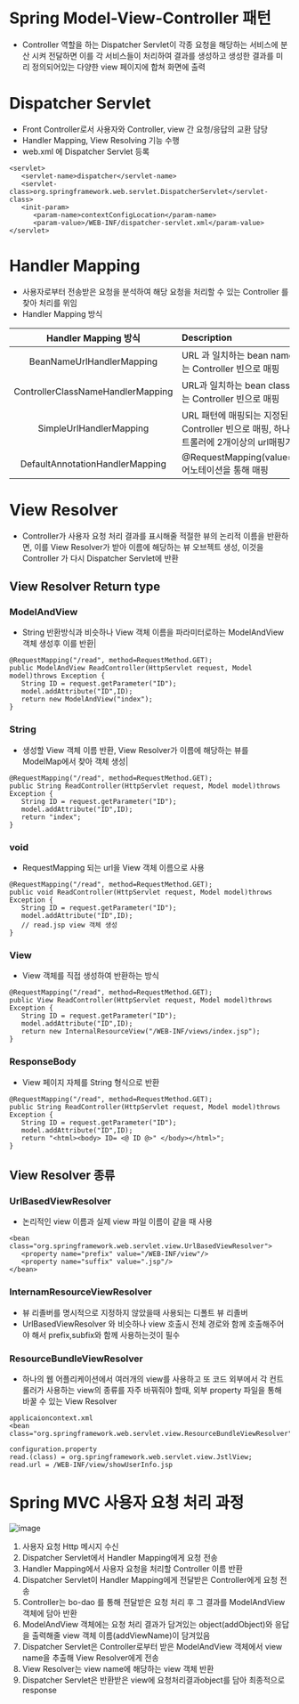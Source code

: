 # Spring Model-View-Controller 패턴
* Controller 역할을 하는 Dispatcher Servlet이 각종 요청을 해당하는 서비스에 분산 시켜 전달하면 이를 각 서비스들이 처리하여 결과를 생성하고 생성한 결과를 미리 정의되어있는 다양한 view 페이지에 합쳐 화면에 출력

# Dispatcher Servlet
* Front Controller로서 사용자와 Controller, view 간 요청/응답의 교환 담당
* Handler Mapping, View Resolving 기능 수행
* web.xml 에 Dispatcher Servlet 등록
```
<servlet>
   <servlet-name>dispatcher</servlet-name>
   <servlet-class>org.springframework.web.servlet.DispatcherServlet</servlet-class>
   <init-param>
      <param-name>contextConfigLocation</param-name>
      <param-value>/WEB-INF/dispatcher-servlet.xml</param-value>
</servlet>
```


# Handler Mapping
* 사용자로부터 전송받은 요청을 분석하여 해당 요청을 처리할 수 있는 Controller 를 찾아 처리를 위임
* Handler Mapping 방식

| Handler Mapping 방식 | Description |
|:--------------------:|:------------|
|BeanNameUrlHandlerMapping|URL 과 일치하는 bean name 을 갖는 Controller 빈으로 매핑|
|ControllerClassNameHandlerMapping|URL과 일치하는 bean class 를 갖는 Controller 빈으로 매핑|
|SimpleUrlHandlerMapping|URL 패턴에 매핑되는 지정된 Controller 빈으로 매핑, 하나의 컨트롤러에 2개이상의 url매핑가능
|DefaultAnnotationHandlerMapping|@RequestMapping(value="url")어노테이션을 통해 매핑|

# View Resolver
* Controller가 사용자 요청 처리 결과를 표시해줄 적절한 뷰의 논리적 이름을 반환하면, 이를 View Resolver가 받아 이름에 해당하는 뷰 오브젝트 생성, 이것을 Controller 가 다시 Dispatcher Servlet에 반환
## View Resolver Return type

### ModelAndView
* String 반환방식과 비슷하나 View 객체 이름을 파라미터로하는 ModelAndView객체 생성후 이를 반환|

```
@RequestMapping("/read", method=RequestMethod.GET);
public ModelAndView ReadController(HttpServlet request, Model model)throws Exception {
   String ID = request.getParameter("ID");
   model.addAttribute("ID",ID);
   return new ModelAndView("index");
}
```

### String
* 생성할 View 객체 이름 반환, View Resolver가 이름에 해당하는 뷰를 ModelMap에서 찾아 객체 생성|

```
@RequestMapping("/read", method=RequestMethod.GET);
public String ReadController(HttpServlet request, Model model)throws Exception {
   String ID = request.getParameter("ID");
   model.addAttribute("ID",ID);
   return "index";
}
```

### void
* RequestMapping 되는 url을 View 객체 이름으로 사용

```
@RequestMapping("/read", method=RequestMethod.GET);
public void ReadController(HttpServlet request, Model model)throws Exception {
   String ID = request.getParameter("ID");
   model.addAttribute("ID",ID);
   // read.jsp view 객체 생성
}
```

### View
* View 객체를 직접 생성하여 반환하는 방식

```
@RequestMapping("/read", method=RequestMethod.GET);
public View ReadController(HttpServlet request, Model model)throws Exception {
   String ID = request.getParameter("ID");
   model.addAttribute("ID",ID);
   return new InternalResourceView("/WEB-INF/views/index.jsp");
}
```

### ResponseBody
* View 페이지 자체를 String 형식으로 반환

```
@RequestMapping("/read", method=RequestMethod.GET);
public String ReadController(HttpServlet request, Model model)throws Exception {
   String ID = request.getParameter("ID");
   model.addAttribute("ID",ID);
   return "<html><body> ID= <@ ID @>" </body></html>";
}
```

## View Resolver 종류

### UrlBasedViewResolver
* 논리적인 view 이름과 실제 view 파일 이름이 같을 때 사용
```
<bean class="org.springframework.web.servlet.view.UrlBasedViewResolver">
   <property name="prefix" value="/WEB-INF/view"/>
   <property name="suffix" value=".jsp"/>
</bean>
```
### InternamResourceViewResolver
* 뷰 리졸버를 명시적으로 지정하지 않았을때 사용되는 디폴트 뷰 리졸버
* UrlBasedViewResolver 와 비슷하나 view 호출시 전체 경로와 함께 호출해주어야 해서 prefix,subfix와 함께 사용하는것이 필수
### ResourceBundleViewResolver
* 하나의 웹 어플리케이션에서 여러개의 view를 사용하고 또 코드 외부에서 각 컨트롤러가 사용하는 view의 종류를 자주 바꿔줘야 할때, 외부 property 파일을 통해 바꿀 수 있는 View Resolver
```
applicaioncontext.xml
<bean class="org.springframework.web.servlet.view.ResourceBundleViewResolver"/>

configuration.property
read.(class) = org.springframework.web.servlet.view.JstlView;
read.url = /WEB-INF/view/showUserInfo.jsp
```

# Spring MVC 사용자 요청 처리 과정
![image](https://media.oss.navercorp.com/user/13474/files/b82b98ea-5792-11e9-9fae-43730a3a9512)
1. 사용자 요청 Http 메시지 수신
2. Dispatcher Servlet에서 Handler Mapping에게 요청 전송
3. Handler Mapping에서 사용자 요청을 처리할 Controller 이름 반환
4. Dispatcher Servlet이 Handler Mapping에게 전달받은 Controller에게 요청 전송
5. Controller는 bo-dao 를 통해 전달받은 요청 처리 후 그 결과를 ModelAndView 객체에 담아 반환
6. ModelAndView 객체에는 요청 처리 결과가 담겨있는 object(addObject)와 응답을 출력해줄 view 객체 이름(addViewName)이 담겨있음
7. Dispatcher Servlet은 Controller로부터 받은 ModelAndView 객체에서 view name을 추출해 View Resolver에게 전송
8. View Resolver는 view name에 해당하는 view 객체 반환
9. Dispatcher Servlet은 반환받은 view에 요청처리결과object를 담아 최종적으로 response
